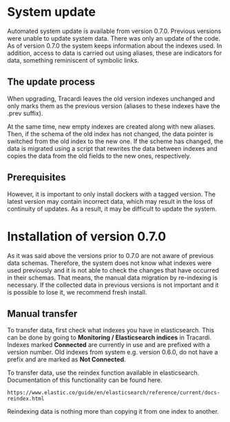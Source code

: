 # System update

Automated system update is available from version 0.7.0. Previous versions were unable to update system data. There was
only an update of the code. As of version 0.7.0 the system keeps information about the indexes used. In addition, access
to data is carried out using aliases, these are indicators for data, something reminiscent of symbolic links.

## The update process

When upgrading, Tracardi leaves the old version indexes unchanged and only marks them as the previous version (aliases
to these indexes have the .prev suffix).

At the same time, new empty indexes are created along with new aliases. Then, if the schema of the old index has not
changed, the data pointer is switched from the old index to the new one. If the scheme has changed, the data is migrated
using a script that rewrites the data between indexes and copies the data from the old fields to the new ones,
respectively.

## Prerequisites

However, it is important to only install dockers with a tagged version. The latest version may contain incorrect data,
which may result in the loss of continuity of updates. As a result, it may be difficult to update the system.

# Installation of version 0.7.0

As it was said above the versions prior to 0.7.0 are not aware of previous data schemas. Therefore, the system does not
know what indexes were used previously and it is not able to check the changes that have occurred in their schemas. That
means, the manual data migration by re-indexing is necessary. If the collected data in previous versions is not
important and it is possible to lose it, we recommend fresh install.

## Manual transfer

To transfer data, first check what indexes you have in elasticsearch. This can be done by going to __Monitoring /
Elasticsearch indices__ in Tracardi. Indexes marked __Connected__ are currently in use and are prefixed with a version
number. Old indexes from system e.g. version 0.6.0, do not have a prefix and are marked as __Not Connected__.

To transfer data, use the reindex function available in elasticsearch. Documentation of this functionality can be found
here.

```
https://www.elastic.co/guide/en/elasticsearch/reference/current/docs-reindex.html
```

Reindexing data is nothing more than copying it from one index to another.

